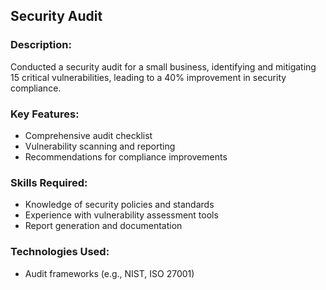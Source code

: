 ## Security Audit 

### Description: 
Conducted a security audit for a small business, identifying and mitigating 15 critical vulnerabilities, leading to a 40% improvement in security compliance.

### Key Features:
* Comprehensive audit checklist
* Vulnerability scanning and reporting
* Recommendations for compliance improvements

### Skills Required:
* Knowledge of security policies and standards
* Experience with vulnerability assessment tools
* Report generation and documentation
  
### Technologies Used:
* Audit frameworks (e.g., NIST, ISO 27001)
